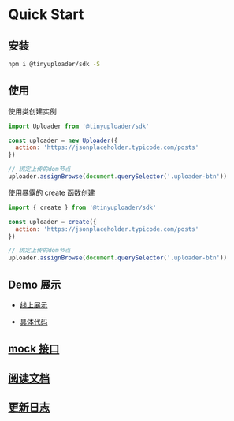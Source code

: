 # Quick Start

## 安装

```bash
npm i @tinyuploader/sdk -S
```

## 使用

使用类创建实例

```javascript
import Uploader from '@tinyuploader/sdk'

const uploader = new Uploader({
  action: 'https://jsonplaceholder.typicode.com/posts'
})

// 绑定上传的dom节点
uploader.assignBrowse(document.querySelector('.uploader-btn'))
```

使用暴露的 create 函数创建

```javascript
import { create } from '@tinyuploader/sdk'

const uploader = create({
  action: 'https://jsonplaceholder.typicode.com/posts'
})

// 绑定上传的dom节点
uploader.assignBrowse(document.querySelector('.uploader-btn'))
```

## Demo 展示

- [线上展示](https://codepen.io/moyuderen/full/KKjaqJK)

- [具体代码](https://codepen.io/moyuderen/pen/KKjaqJK)

## [mock 接口](/sdk/questions.html#模拟接口请求)

## [阅读文档](https://moyuderen.github.io/uploader/sdk/quick-start.html)

## [更新日志](https://github.com/moyuderen/uploader/blob/main/packages/sdk/CHANGELOG.md)

